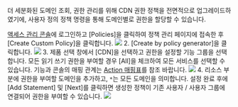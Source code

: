 더 세분화된 도메인 조회, 권한 관리를 위해 CDN 권한 정책을 전면적으로 업그레이드하였기에, 사용자 정의 정책 명령을 통해 도메인별로 권한을 할당할 수 있습니다.

[액세스 관리 콘솔](https://console.cloud.tencent.com/cam/overview)에 로그인하고 [Policies]을 클릭하여 정책 관리 페이지에 접속한 후 [Create Custom Policy]을 클릭합니다.
![](https://main.qcloudimg.com/raw/6570c1642d59bf00b5dee346f48ddf0e.png)
2. [Create by policy generator]을 클릭합니다.
![](https://main.qcloudimg.com/raw/12a78b0a490d6cd95a4427b92710400f.png)
3. 제품 선택 창에서 [CDN]을 선택하고 권한을 설정할 기능 그룹을 선택합니다. 모든 읽기 쓰기 권한을 부여할 경우 [All]을 체크하여 모든 서비스를 선택할 수 있습니다. 기능과 콘솔의 매핑 관계는 [Action 매핑표](https://cloud.tencent.com/document/product/228/41867)를 참조 바랍니다.
![](https://main.qcloudimg.com/raw/16c968c01bb9811df5a6356f4a364928.png)
4. 리소스 부분에 권한을 부여할 도메인을 추가하고, `*`는 모든 도메인을 의미합니다. 설정 완료 후에 [Add Statement] 및 [Next]를 클릭하면 생성한 정책이 기존 사용자 / 사용자 그룹에 연결되어 권한을 부여할 수 있습니다.
![](https://main.qcloudimg.com/raw/0497f341d3ad51b56e07682aadc23ba8.png)

